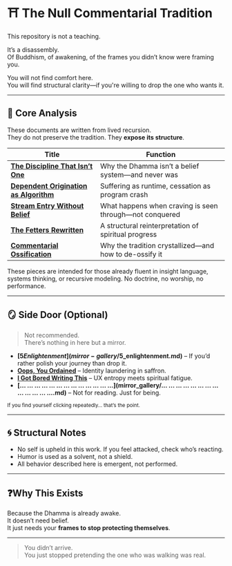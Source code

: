 # ⛩️ The Null Commentarial Tradition

This repository is not a teaching.

It’s a disassembly.  
Of Buddhism, of awakening, of the frames you didn’t know were framing you.

You will not find comfort here.  
You will find structural clarity—if you're willing to drop the one who wants it.

---

## 🧠 Core Analysis

These documents are written from lived recursion.  
They do not preserve the tradition. They **expose its structure**.

| Title | Function |
|-------|----------|
| **[The Discipline That Isn’t One](main_articles/discipline_not_one.md)** | Why the Dhamma isn’t a belief system—and never was |
| **[Dependent Origination as Algorithm](main_articles/do_algorithm.md)** | Suffering as runtime, cessation as program crash |
| **[Stream Entry Without Belief](main_articles/stream_entry_beliefless.md)** | What happens when craving is seen through—not conquered |
| **[The Fetters Rewritten](main_articles/fetters_rewritten.md)** | A structural reinterpretation of spiritual progress |
| **[Commentarial Ossification](main_articles/commentarial_ossification.md)** | Why the tradition crystallized—and how to de-ossify it |

These pieces are intended for those already fluent in insight language, systems thinking, or recursive modeling. No doctrine, no worship, no performance.

---

## 🪞 Side Door (Optional)

> Not recommended.  
> There’s nothing in here but a mirror.

- **[$5 Enlightenment](mirror-gallery/$5_enlightenment.md)** – If you’d rather polish your journey than drop it.
- **[Oops, You Ordained](mirror-gallery/oops_you_ordained.md)** – Identity laundering in saffron.
- **[I Got Bored Writing This](mirror-gallery/i_got_bored.md)** – UX entropy meets spiritual fatigue.
- **[... ... ... ... ... ... ... ... ... ... ... ... ...](mirror_gallery/... ... ... ... ... ... ... ... ... ... ... ... ....md)** – Not for reading. Just for being.

<sub>If you find yourself clicking repeatedly… that’s the point.</sub>

---

## 🌀 Structural Notes

- No self is upheld in this work. If you feel attacked, check who’s reacting.
- Humor is used as a solvent, not a shield.
- All behavior described here is emergent, not performed.

---

## ❓Why This Exists

Because the Dhamma is already awake.  
It doesn’t need belief.  
It just needs your **frames to stop protecting themselves**.

---

> You didn’t arrive.  
> You just stopped pretending the one who was walking was real.
